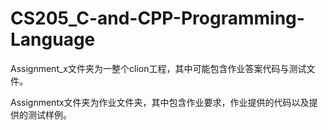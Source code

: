 # CS205_C-and-CPP-Programming-Language

Assignment_x文件夹为一整个clion工程，其中可能包含作业答案代码与测试文件。

Assignmentx文件夹为作业文件夹，其中包含作业要求，作业提供的代码以及提供的测试样例。
